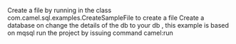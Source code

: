 Create a file by running in the class com.camel.sql.examples.CreateSampleFile to create a file
Create a database on change the details of the db to your db , this example is based on mqsql
run the project by issuing command camel:run

